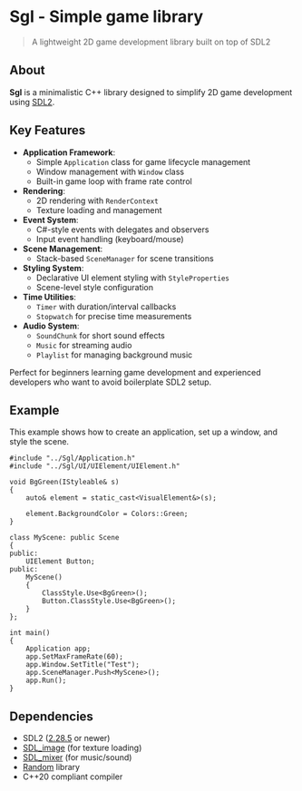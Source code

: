 # Sgl - Simple game library

> A lightweight 2D game development library built on top of SDL2

## About
**Sgl** is a minimalistic C++ library designed to simplify 2D game development using [SDL2](https://www.libsdl.org/).

## Key Features
- **Application Framework**: 
  - Simple `Application` class for game lifecycle management
  - Window management with `Window` class
  - Built-in game loop with frame rate control
- **Rendering**: 
  - 2D rendering with `RenderContext`
  - Texture loading and management
- **Event System**: 
  - C#-style events with delegates and observers
  - Input event handling (keyboard/mouse)
- **Scene Management**: 
  - Stack-based `SceneManager` for scene transitions
- **Styling System**: 
  - Declarative UI element styling with `StyleProperties`
  - Scene-level style configuration
- **Time Utilities**: 
  - `Timer` with duration/interval callbacks
  - `Stopwatch` for precise time measurements
- **Audio System**: 
  - `SoundChunk` for short sound effects
  - `Music` for streaming audio
  - `Playlist` for managing background music

Perfect for beginners learning game development and experienced developers who want to avoid boilerplate SDL2 setup.

## Example
This example shows how to create an application, set up a window, and style the scene.
```
#include "../Sgl/Application.h"
#include "../Sgl/UI/UIElement/UIElement.h"

void BgGreen(IStyleable& s)
{
	auto& element = static_cast<VisualElement&>(s);

	element.BackgroundColor = Colors::Green;
}

class MyScene: public Scene
{
public:
	UIElement Button;
public:
	MyScene()
	{
		ClassStyle.Use<BgGreen>();
		Button.ClassStyle.Use<BgGreen>();
	}
};

int main()
{	
	Application app;
	app.SetMaxFrameRate(60);
	app.Window.SetTitle("Test");
	app.SceneManager.Push<MyScene>();
	app.Run();
}
```

## Dependencies
- SDL2 ([2.28.5](https://github.com/libsdl-org/SDL/releases/tag/release-2.28.5) or newer)
- [SDL_image](https://github.com/libsdl-org/SDL_image) (for texture loading)
- [SDL_mixer](https://github.com/libsdl-org/SDL_mixer) (for music/sound)
- [Random](https://github.com/Dyikot/Random) library
- C++20 compliant compiler

